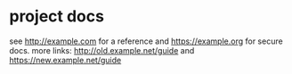# project docs

see http://example.com for a reference and https://example.org for secure docs.
more links: http://old.example.net/guide and https://new.example.net/guide
